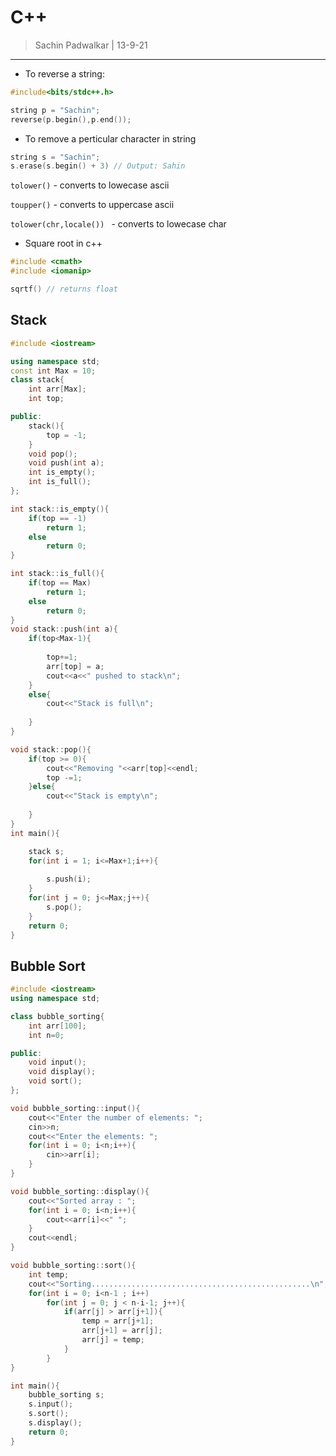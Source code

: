 # C++

> Sachin Padwalkar | 13-9-21
-------------------------

* To reverse a string:
````c++
#include<bits/stdc++.h>

string p = "Sachin";
reverse(p.begin(),p.end());
````
* To remove a perticular character in string
````c++
string s = "Sachin";
s.erase(s.begin() + 3) // Output: Sahin
````
`tolower()` - converts to lowecase ascii  

`toupper()` - converts to uppercase ascii  

`tolower(chr,locale()) ` - converts to lowecase char  


* Square root in c++
````c++
#include <cmath>
#include <iomanip>

sqrtf() // returns float
````

## Stack
```c++
#include <iostream>

using namespace std;
const int Max = 10;
class stack{
	int arr[Max];
	int top;

public:
	stack(){
		top = -1;
	}
	void pop();
	void push(int a); 
	int is_empty();
	int is_full();
};

int stack::is_empty(){
	if(top == -1)
		return 1;
	else
		return 0;
}

int stack::is_full(){
	if(top == Max)
		return 1;
	else 
		return 0;
}
void stack::push(int a){
	if(top<Max-1){
		
		top+=1;
		arr[top] = a;
		cout<<a<<" pushed to stack\n";
	}
	else{
		cout<<"Stack is full\n";
		
	}
}

void stack::pop(){
	if(top >= 0){
		cout<<"Removing "<<arr[top]<<endl;
		top -=1;
	}else{
		cout<<"Stack is empty\n";
		
	}
}
int main(){

	stack s;
	for(int i = 1; i<=Max+1;i++){
		
		s.push(i);
	}
	for(int j = 0; j<=Max;j++){
		s.pop();
	}
	return 0;
}
```

## Bubble Sort

```c++
#include <iostream>
using namespace std;

class bubble_sorting{
	int arr[100];
	int n=0;

public:
	void input();
	void display();
	void sort();
};

void bubble_sorting::input(){
	cout<<"Enter the number of elements: ";
	cin>>n;
	cout<<"Enter the elements: ";
	for(int i = 0; i<n;i++){
		cin>>arr[i];
	}
}

void bubble_sorting::display(){
	cout<<"Sorted array : ";
	for(int i = 0; i<n;i++){
		cout<<arr[i]<<" ";
	}
	cout<<endl;
}

void bubble_sorting::sort(){
	int temp;
	cout<<"Sorting.................................................\n";
	for(int i = 0; i<n-1 ; i++)
		for(int j = 0; j < n-i-1; j++){
			if(arr[j] > arr[j+1]){
				temp = arr[j+1];
				arr[j+1] = arr[j];
				arr[j] = temp;
			}
		}
}

int main(){
	bubble_sorting s;
	s.input();
	s.sort();
	s.display();
	return 0;
}
```
